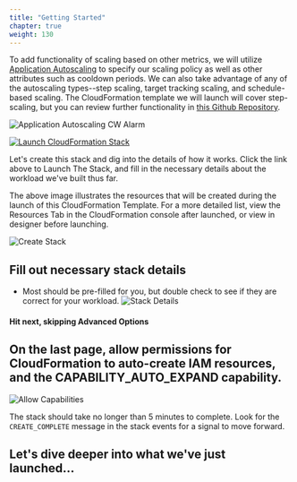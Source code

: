 ```yaml
---
title: "Getting Started"
chapter: true
weight: 130
---
```



To add functionality of scaling based on other metrics, we will utilize [Application Autoscaling](https://docs.aws.amazon.com/autoscaling/application/userguide/what-is-application-auto-scaling.html) to specify our scaling policy as well as other attributes such as cooldown periods. We can also take advantage of any of the autoscaling types--step scaling, target tracking scaling, and schedule-based scaling. The CloudFormation template we will launch will cover step-scaling, but you can review further functionality in [this Github Repository](https://github.com/aws-samples/kda-flink-app-autoscaling).

![Application Autoscaling CW Alarm](/images/flink-on-kda/enhanced-monitoring-1.jpg)


[![Launch CloudFormation Stack](/images/flink-on-kda/cloudformation-launch-stack.png)](https://console.aws.amazon.com/cloudformation/home#/stacks/new?stackName=kda-advanced-scaling&templateURL=https://aws-data-analytics-workshops.s3.amazonaws.com/kinesis/templates/streaming-analytics-workshop/step-scaling.yaml)

Let's create this stack and dig into the details of how it works. Click the link above to Launch The Stack, and fill in the necessary details about the workload we've built thus far.

The above image illustrates the resources that will be created during the launch of this CloudFormation Template. For a more detailed list, view the Resources Tab in the CloudFormation console after launched, or view in designer before launching.


![Create Stack](/images/flink-on-kda/advanced-scaling-cfn-1-create-stack.png)


## Fill out necessary stack details
- Most should be pre-filled for you, but double check to see if they are correct for your workload.
![Stack Details](/images/flink-on-kda/advanced-scaling-cfn-2-stack-details.png)

#### Hit next, skipping Advanced Options

## On the last page, allow permissions for CloudFormation to auto-create IAM resources, and the CAPABILITY_AUTO_EXPAND capability.
![Allow Capabilities](/images/flink-on-kda/advanced-scaling-cfn-3-capabilities.png)

The stack should take no longer than 5 minutes to complete. Look for the `CREATE_COMPLETE` message in the stack events for a signal to move forward.

## Let's dive deeper into what we've just launched...















